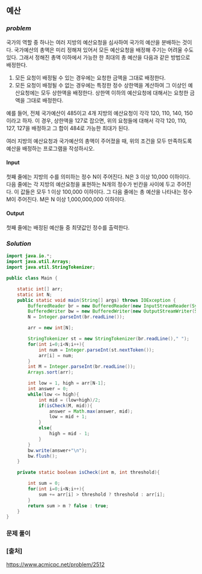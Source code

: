 ## **예산**


### ***problem***
국가의 역할 중 하나는 여러 지방의 예산요청을 심사하여 국가의 예산을 분배하는 것이다. 국가예산의 총액은 미리 정해져 있어서 모든 예산요청을 배정해 주기는 어려울 수도 있다. 그래서 정해진 총액 이하에서 가능한 한 최대의 총 예산을 다음과 같은 방법으로 배정한다.

1. 모든 요청이 배정될 수 있는 경우에는 요청한 금액을 그대로 배정한다.
2. 모든 요청이 배정될 수 없는 경우에는 특정한 정수 상한액을 계산하여 그 이상인 예산요청에는 모두 상한액을 배정한다. 상한액 이하의 예산요청에 대해서는 요청한 금액을 그대로 배정한다. 

예를 들어, 전체 국가예산이 485이고 4개 지방의 예산요청이 각각 120, 110, 140, 150이라고 하자. 이 경우, 상한액을 127로 잡으면, 위의 요청들에 대해서 각각 120, 110, 127, 127을 배정하고 그 합이 484로 가능한 최대가 된다. 

여러 지방의 예산요청과 국가예산의 총액이 주어졌을 때, 위의 조건을 모두 만족하도록 예산을 배정하는 프로그램을 작성하시오.

#### **Input**
첫째 줄에는 지방의 수를 의미하는 정수 N이 주어진다. N은 3 이상 10,000 이하이다. 다음 줄에는 각 지방의 예산요청을 표현하는 N개의 정수가 빈칸을 사이에 두고 주어진다. 이 값들은 모두 1 이상 100,000 이하이다. 그 다음 줄에는 총 예산을 나타내는 정수 M이 주어진다. M은 N 이상 1,000,000,000 이하이다. 

#### **Output**
첫째 줄에는 배정된 예산들 중 최댓값인 정수를 출력한다. 

### ***Solution***
``` java
import java.io.*;
import java.util.Arrays;
import java.util.StringTokenizer;

public class Main {

    static int[] arr;
    static int N;
    public static void main(String[] args) throws IOException {
        BufferedReader br = new BufferedReader(new InputStreamReader(System.in));
        BufferedWriter bw = new BufferedWriter(new OutputStreamWriter(System.out));
        N = Integer.parseInt(br.readLine());

        arr = new int[N];

        StringTokenizer st = new StringTokenizer(br.readLine()," ");
        for(int i=0;i<N;i++){
            int num = Integer.parseInt(st.nextToken());
            arr[i] = num;
        }
        int M = Integer.parseInt(br.readLine());
        Arrays.sort(arr);

        int low = 1, high = arr[N-1];
        int answer = 0;
        while(low <= high){
            int mid = (low+high)/2;
            if(isCheck(M, mid)){
                answer = Math.max(answer, mid);
                low = mid + 1;
            }
            else{
                high = mid - 1;
            }
        }
        bw.write(answer+"\n");
        bw.flush();
    }

    private static boolean isCheck(int m, int threshold){

        int sum = 0;
        for(int i=0;i<N;i++){
            sum += arr[i] > threshold ? threshold : arr[i];
        }
        return sum > m ? false : true;
    }
}
```
### **문제 풀이**

 
### **[출처]**
https://www.acmicpc.net/problem/2512